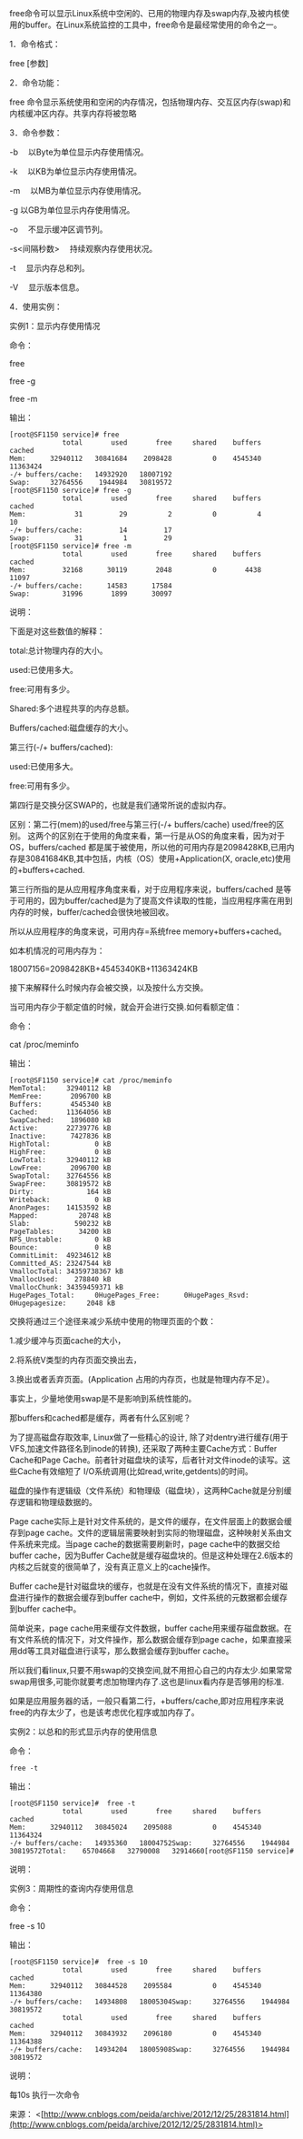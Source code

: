 free命令可以显示Linux系统中空闲的、已用的物理内存及swap内存,及被内核使用的buffer。在Linux系统监控的工具中，free命令是最经常使用的命令之一。

1．命令格式：

free [参数]

2．命令功能：

free 命令显示系统使用和空闲的内存情况，包括物理内存、交互区内存(swap)和内核缓冲区内存。共享内存将被忽略

3．命令参数：

-b 　以Byte为单位显示内存使用情况。 

-k 　以KB为单位显示内存使用情况。 

-m 　以MB为单位显示内存使用情况。

-g   以GB为单位显示内存使用情况。 

-o 　不显示缓冲区调节列。 

-s<间隔秒数> 　持续观察内存使用状况。 

-t 　显示内存总和列。 

-V 　显示版本信息。 

4．使用实例：

实例1：显示内存使用情况

命令：

free

free -g

free -m

输出：

```
[root@SF1150 service]# free
             total       used       free     shared    buffers     cached
Mem:      32940112   30841684    2098428          0    4545340   11363424
-/+ buffers/cache:   14932920   18007192
Swap:     32764556    1944984   30819572
[root@SF1150 service]# free -g
             total       used       free     shared    buffers     cached
Mem:            31         29          2          0          4         10
-/+ buffers/cache:         14         17
Swap:           31          1         29
[root@SF1150 service]# free -m
             total       used       free     shared    buffers     cached
Mem:         32168      30119       2048          0       4438      11097
-/+ buffers/cache:      14583      17584
Swap:        31996       1899      30097
```

说明：

下面是对这些数值的解释：

total:总计物理内存的大小。

used:已使用多大。

free:可用有多少。

Shared:多个进程共享的内存总额。

Buffers/cached:磁盘缓存的大小。

第三行(-/+ buffers/cached):

used:已使用多大。

free:可用有多少。

第四行是交换分区SWAP的，也就是我们通常所说的虚拟内存。

区别：第二行(mem)的used/free与第三行(-/+ buffers/cache) used/free的区别。 这两个的区别在于使用的角度来看，第一行是从OS的角度来看，因为对于OS，buffers/cached 都是属于被使用，所以他的可用内存是2098428KB,已用内存是30841684KB,其中包括，内核（OS）使用+Application(X, oracle,etc)使用的+buffers+cached.

第三行所指的是从应用程序角度来看，对于应用程序来说，buffers/cached 是等于可用的，因为buffer/cached是为了提高文件读取的性能，当应用程序需在用到内存的时候，buffer/cached会很快地被回收。

所以从应用程序的角度来说，可用内存=系统free memory+buffers+cached。

如本机情况的可用内存为：

18007156=2098428KB+4545340KB+11363424KB

接下来解释什么时候内存会被交换，以及按什么方交换。 

当可用内存少于额定值的时候，就会开会进行交换.如何看额定值： 

命令：

cat /proc/meminfo 

输出：

```
[root@SF1150 service]# cat /proc/meminfo
MemTotal:     32940112 kB
MemFree:       2096700 kB
Buffers:       4545340 kB
Cached:       11364056 kB
SwapCached:    1896080 kB
Active:       22739776 kB
Inactive:      7427836 kB
HighTotal:           0 kB
HighFree:            0 kB
LowTotal:     32940112 kB
LowFree:       2096700 kB
SwapTotal:    32764556 kB
SwapFree:     30819572 kB
Dirty:             164 kB
Writeback:           0 kB
AnonPages:    14153592 kB
Mapped:          20748 kB
Slab:           590232 kB
PageTables:      34200 kB
NFS_Unstable:        0 kB
Bounce:              0 kB
CommitLimit:  49234612 kB
Committed_AS: 23247544 kB
VmallocTotal: 34359738367 kB
VmallocUsed:    278840 kB
VmallocChunk: 34359459371 kB
HugePages_Total:     0HugePages_Free:      0HugePages_Rsvd:      0Hugepagesize:     2048 kB
```

交换将通过三个途径来减少系统中使用的物理页面的个数：　 

1.减少缓冲与页面cache的大小， 

2.将系统V类型的内存页面交换出去，　 

3.换出或者丢弃页面。(Application 占用的内存页，也就是物理内存不足）。 

事实上，少量地使用swap是不是影响到系统性能的。

那buffers和cached都是缓存，两者有什么区别呢？

为了提高磁盘存取效率, Linux做了一些精心的设计, 除了对dentry进行缓存(用于VFS,加速文件路径名到inode的转换), 还采取了两种主要Cache方式：Buffer Cache和Page Cache。前者针对磁盘块的读写，后者针对文件inode的读写。这些Cache有效缩短了 I/O系统调用(比如read,write,getdents)的时间。

磁盘的操作有逻辑级（文件系统）和物理级（磁盘块），这两种Cache就是分别缓存逻辑和物理级数据的。

Page cache实际上是针对文件系统的，是文件的缓存，在文件层面上的数据会缓存到page cache。文件的逻辑层需要映射到实际的物理磁盘，这种映射关系由文件系统来完成。当page cache的数据需要刷新时，page cache中的数据交给buffer cache，因为Buffer Cache就是缓存磁盘块的。但是这种处理在2.6版本的内核之后就变的很简单了，没有真正意义上的cache操作。

Buffer cache是针对磁盘块的缓存，也就是在没有文件系统的情况下，直接对磁盘进行操作的数据会缓存到buffer cache中，例如，文件系统的元数据都会缓存到buffer cache中。

简单说来，page cache用来缓存文件数据，buffer cache用来缓存磁盘数据。在有文件系统的情况下，对文件操作，那么数据会缓存到page cache，如果直接采用dd等工具对磁盘进行读写，那么数据会缓存到buffer cache。

所以我们看linux,只要不用swap的交换空间,就不用担心自己的内存太少.如果常常swap用很多,可能你就要考虑加物理内存了.这也是linux看内存是否够用的标准.

如果是应用服务器的话，一般只看第二行，+buffers/cache,即对应用程序来说free的内存太少了，也是该考虑优化程序或加内存了。

实例2：以总和的形式显示内存的使用信息

命令：

 	free -t 

输出：

```
[root@SF1150 service]#  free -t 
             total       used       free     shared    buffers     cached
Mem:      32940112   30845024    2095088          0    4545340   11364324
-/+ buffers/cache:   14935360   18004752Swap:     32764556    1944984   30819572Total:    65704668   32790008   32914660[root@SF1150 service]#
```

说明：

实例3：周期性的查询内存使用信息

命令：

free -s 10

输出：

```
[root@SF1150 service]#  free -s 10
             total       used       free     shared    buffers     cached
Mem:      32940112   30844528    2095584          0    4545340   11364380
-/+ buffers/cache:   14934808   18005304Swap:     32764556    1944984   30819572
             total       used       free     shared    buffers     cached
Mem:      32940112   30843932    2096180          0    4545340   11364388
-/+ buffers/cache:   14934204   18005908Swap:     32764556    1944984   30819572
```

说明：

每10s 执行一次命令

来源： <[http://www.cnblogs.com/peida/archive/2012/12/25/2831814.html](http://www.cnblogs.com/peida/archive/2012/12/25/2831814.html)>

 